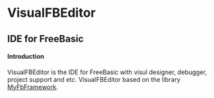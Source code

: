 # VisualFBEditor
## IDE for FreeBasic

#### Introduction
VisualFBEditor is the IDE for FreeBasic with visul designer, debugger, project support and etc. VisualFBEditor based on the library <a href="https://github.com/XusinboyBekchanov/MyFbFramework">MyFbFramework</a>.
